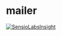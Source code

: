 mailer
======
[![SensioLabsInsight](https://insight.sensiolabs.com/projects/3351692a-d5b8-4c5b-988c-bf583f39664e/mini.png)](https://insight.sensiolabs.com/projects/3351692a-d5b8-4c5b-988c-bf583f39664e)
